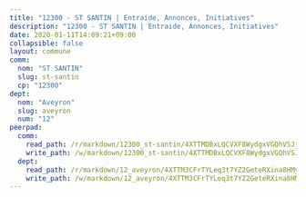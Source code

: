 ```yaml
---
title: "12300 - ST SANTIN | Entraide, Annonces, Initiatives"
description: "12300 - ST SANTIN | Entraide, Annonces, Initiatives"
date: 2020-01-11T14:09:21+09:00
collapsible: false
layout: commune
comm:
  nom: "ST SANTIN"
  slug: st-santin
  cp: "12300"
dept:
  nom: "Aveyron"
  slug: aveyron
  num: "12"
peerpad:
  comm:
    read_path: /r/markdown/12300_st-santin/4XTTMDBxLQCVXF8WydgxVGQhVSJjYWj6bUUT6oBkxgq5hcCcB
    write_path: /w/markdown/12300_st-santin/4XTTMDBxLQCVXF8WydgxVGQhVSJjYWj6bUUT6oBkxgq5hcCcB-K3TgUBUr5F6Xh8vcxS8RicMTaycPAEyLfMenzawbxnofogUiNGw6JY6hr9hkYentXWazwJ2gNAMwSjXkynYv1pjiRhnPba3nVRMXx5z5YauZcVJGUkfrcZeM9YpARj7RNQEFLHJj
  dept:
    read_path: /r/markdown/12_aveyron/4XTTM3CFrTYLeq3t7YZ2GeteRXina8HMy585xLdATaEm28gJq
    write_path: /w/markdown/12_aveyron/4XTTM3CFrTYLeq3t7YZ2GeteRXina8HMy585xLdATaEm28gJq-K3TgUfu3tdsvnJNzfCjLcQBm4uQ83gag77qnaAo9pjUvbpQyfAVAxJdyULKffeJFVcGHHVraYZNVQhiGBeBUKBFLy2Vr8dapgU6tQCmoJQ6dgnoqRGmK9bSxqhW9VArfxRuTPcgV
---
```


